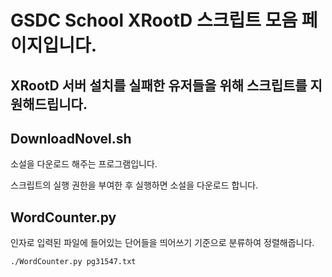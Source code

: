 # GSDC School XRootD 스크립트 모음 페이지입니다.
## XRootD 서버 설치를 실패한 유저들을 위해 스크립트를 지원해드립니다.

## DownloadNovel.sh
소설을 다운로드 해주는 프로그램입니다.

스크립트의 실행 권한을 부여한 후 실행하면 소설을 다운로드 합니다.


## WordCounter.py

인자로 입력된 파일에 들어있는 단어들을 띄어쓰기 기준으로 분류하여 정렬해줍니다.
```bash
./WordCounter.py pg31547.txt
